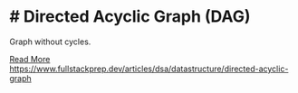 # # Directed Acyclic Graph (DAG)

Graph without cycles.

[Read More](https://www.fullstackprep.dev/articles/dsa/datastructure/directed-acyclic-graph) https://www.fullstackprep.dev/articles/dsa/datastructure/directed-acyclic-graph